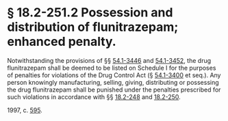 # § 18.2-251.2 Possession and distribution of flunitrazepam; enhanced penalty.

<p>Notwithstanding the provisions of §§ <a href='http://law.lis.virginia.gov/vacode/54.1-3446/'>54.1-3446</a> and <a href='http://law.lis.virginia.gov/vacode/54.1-3452/'>54.1-3452</a>, the drug flunitrazepam shall be deemed to be listed on Schedule I for the purposes of penalties for violations of the Drug Control Act (§ <a href='http://law.lis.virginia.gov/vacode/54.1-3400/'>54.1-3400</a> et seq.). Any person knowingly manufacturing, selling, giving, distributing or possessing the drug flunitrazepam shall be punished under the penalties prescribed for such violations in accordance with §§ <a href='http://law.lis.virginia.gov/vacode/18.2-248/'>18.2-248</a> and <a href='http://law.lis.virginia.gov/vacode/18.2-250/'>18.2-250</a>.</p><p>1997, c. <a href='http://lis.virginia.gov/cgi-bin/legp604.exe?971+ful+CHAP0595'>595</a>.</p>